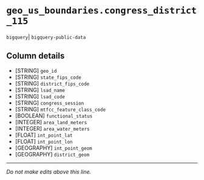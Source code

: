 # `geo_us_boundaries.congress_district_115`
`bigquery`| `bigquery-public-data`

## Column details
* [STRING]    `geo_id`
* [STRING]    `state_fips_code`
* [STRING]    `district_fips_code`
* [STRING]    `lsad_name`
* [STRING]    `lsad_code`
* [STRING]    `congress_session`
* [STRING]    `mtfcc_feature_class_code`
* [BOOLEAN]   `functional_status`
* [INTEGER]   `area_land_meters`
* [INTEGER]   `area_water_meters`
* [FLOAT]     `int_point_lat`
* [FLOAT]     `int_point_lon`
* [GEOGRAPHY] `int_point_geom`
* [GEOGRAPHY] `district_geom`

-------------------------------------------------------------------------------
*Do not make edits above this line.*
